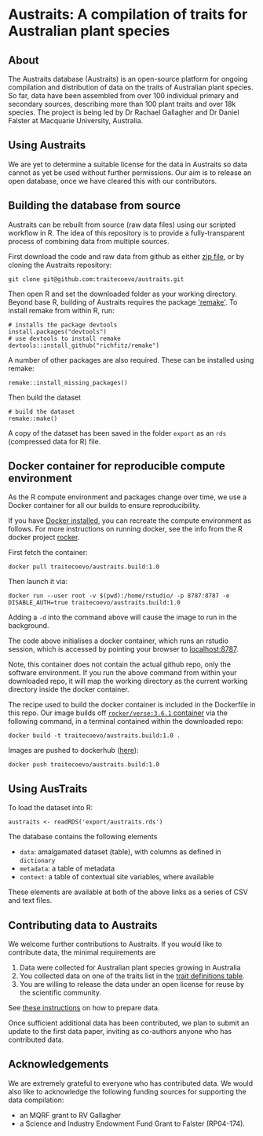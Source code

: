 # Austraits: A compilation of traits for Australian plant species

## About

The Austraits database (Austraits)  is an open-source platform for ongoing compilation and distribution of data on the traits of Australian plant species. So far, data have been assembled from over 100 individual primary and secondary sources, describing more than 100 plant traits and over 18k species.  The project is being led by Dr Rachael Gallagher and Dr Daniel Falster at Macquarie University, Australia.

## Using Austraits

We are yet to determine a suitable license for the data in Austraits so data cannot as yet be used without further permissions. Our aim is to release an open database, once we have cleared this with our contributors.

## Building the database from source

Austraits can be rebuilt from source (raw data files) using our scripted workflow in R. The idea of this repository is to provide a fully-transparent process of combining data from multiple sources.

First download the code and raw data from github as either [zip file](https://github.com/traitecoevo/austraits/archive/master.zip), or by cloning the Austraits repository:

```
git clone git@github.com:traitecoevo/austraits.git
```

Then open R and set the downloaded folder as your working directory. Beyond base R, building of Austraits requires the package ['remake'](https://github.com/richfitz/remake). To install remake from within R, run:

```
# installs the package devtools
install.packages("devtools")
# use devtools to install remake
devtools::install_github("richfitz/remake")
```

A number of other packages are also required. These can be installed using remake:

```
remake::install_missing_packages()
```

Then build the dataset

```
# build the dataset
remake::make()
````

A copy of the dataset has been saved in the folder `export` as an `rds` (compressed data for R) file.

## Docker container for reproducible compute environment 

As the R compute environment and packages change over time, we use a Docker container for all our builds to ensure reproducibility. 

If you have [Docker installed](https://hub.docker.com), you can recreate the compute environment as follows. For more instructions on running docker, see the info from the R docker project [rocker](https://hub.docker.com/r/rocker/rstudio).

First fetch the container:

```
docker pull traitecoevo/austraits.build:1.0
```

Then launch it via:

```
docker run --user root -v $(pwd):/home/rstudio/ -p 8787:8787 -e DISABLE_AUTH=true traitecoevo/austraits.build:1.0
```

Adding a `-d` into the command above will cause the image to run in the background. 

The code above initialises a docker container, which runs an rstudio session, which is accessed by pointing your browser to [localhost:8787](http://localhost:8787). 

Note, this container does not contain the actual github repo, only the software environment. If you run the above command from within your downloaded repo, it will map the working directory as the current working directory inside the docker container.


The recipe used to build the docker container is included in the Dockerfile in this repo. Our image builds off [`rocker/verse:3.6.1` container](https://hub.docker.com/r/rocker/verse) via the following command, in a terminal contained within the downloaded repo:

```
docker build -t traitecoevo/austraits.build:1.0 .
```

Images are pushed to dockerhub ([here](https://cloud.docker.com/u/traitecoevo/repository/docker/traitecoevo/austraits.build)):

```
docker push traitecoevo/austraits.build:1.0
```

## Using AusTraits

To load the dataset into R:

```
austraits <- readRDS('export/austraits.rds')
```

The database contains the following elements

- `data`: amalgamated dataset (table), with columns as defined in `dictionary`
- `metadata`: a table of metadata
- `context`: a table of contextual site variables, where available

These elements are available at both of the above links as a series of CSV and text files.

## Contributing data to Austraits

We welcome further contributions to Austraits. If you would like to contribute data, the minimal requirements are

1. Data were collected for Australian plant species growing in Australia
2. You collected data on one of the traits list in the [trait definitions table](config/definitions.yml).
3. You are willing to release the data under an open license for reuse by the scientific community.

See [these instructions](vignettes/CONTRIBUTING.md) on how to prepare data.

Once sufficient additional data has been contributed, we plan to submit an update to the first data paper, inviting as co-authors anyone who has contributed data.

## Acknowledgements

We are extremely grateful to everyone who has contributed data. We would also like to acknowledge the following funding sources for supporting the data compilation:

- an MQRF grant to RV Gallagher
- a Science and Industry Endowment Fund Grant to Falster (RP04-174).

